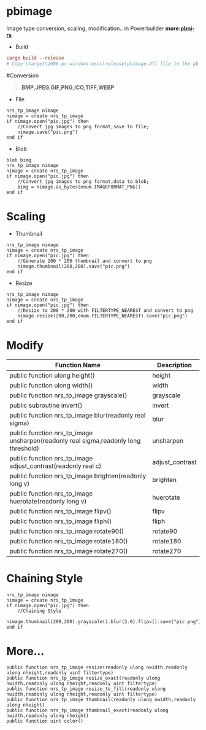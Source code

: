 # pbimage
Image type conversion, scaling, modification.. in Powerbuilder
**more:[pbni-rs](https://crates.io/crates/pbni-rs)**
* Build
```toml
cargo build --release
# Copy \target\i686-pc-windows-msvc\release\pbimage.dll file to the pb project directory
```

#Conversion
> **BMP,JPEG,GIF,PNG,ICO,TIFF,WEBP**
* File
```vbscript
nrs_tp_image nimage
nimage = create nrs_tp_image
if nimage.open("pic.jpg") then
    //Convert jpg images to png format,save to file;
    nimage.save("pic.png")
end if
```
* Blob
```vbscript
blob bimg
nrs_tp_image nimage
nimage = create nrs_tp_image
if nimage.open("pic.jpg") then
    //Convert jpg images to png format,data to blob;
    bimg = nimage.as_bytes(enum.IMAGEFORMAT_PNG))
end if
```

# Scaling
* Thumbnail
```vbscript
nrs_tp_image nimage
nimage = create nrs_tp_image
if nimage.open("pic.jpg") then
    //Generate 200 * 200 thumbnail and convert to png
    nimage.thumbnail(200,200).save("pic.png")
end if
```
* Resize
```vbscript
nrs_tp_image nimage
nimage = create nrs_tp_image
if nimage.open("pic.jpg") then
    //Resize to 200 * 200 with FILTERTYPE_NEAREST and convert to png
    nimage.resize(200,200,enum.FILTERTYPE_NEAREST).save("pic.png")
end if
``` 
# Modify
| Function Name      | Description |
| ----------- | ----------- |
| public function ulong height()     | height       |
| public function ulong width()   | width        |
| public function nrs_tp_image grayscale()  | grayscale        |
| public subroutine invert()  | invert        |
| public function nrs_tp_image blur(readonly real sigma)  | blur        |
| public function nrs_tp_image unsharpen(readonly real sigma,readonly long threshold)  | unsharpen        |
| public function nrs_tp_image adjust_contrast(readonly real c)  | adjust_contrast        |
| public function nrs_tp_image brighten(readonly long v)  | brighten        |
| public function nrs_tp_image huerotate(readonly long v)  | huerotate        |
| public function nrs_tp_image flipv()  | flipv        |
| public function nrs_tp_image fliph()  | fliph        |
| public function nrs_tp_image rotate90()  | rotate90        |
| public function nrs_tp_image rotate180()  | rotate180        |
| public function nrs_tp_image rotate270()  | rotate270        |
# Chaining Style
```vbscript
nrs_tp_image nimage
nimage = create nrs_tp_image
if nimage.open("pic.jpg") then
    //Chaining Style
    nimage.thumbnail(200,200).grayscale().blur(2.0).flipv().save("pic.png")
end if
```

# More...
```vbscript
public function nrs_tp_image resize(readonly ulong nwidth,readonly ulong nheight,readonly uint filtertype)
public function nrs_tp_image resize_exact(readonly ulong nwidth,readonly ulong nheight,readonly uint filtertype)
public function nrs_tp_image resize_to_fill(readonly ulong nwidth,readonly ulong nheight,readonly uint filtertype)
public function nrs_tp_image thumbnail(readonly ulong nwidth,readonly ulong nheight)
public function nrs_tp_image thumbnail_exact(readonly ulong nwidth,readonly ulong nheight)
public function uint color()
```

